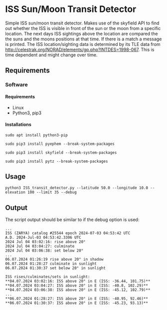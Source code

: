 # ISS Sun/Moon Transit Detector
Simple ISS sun/moon transit detector. Makes use of the skyfield API to find out whether the ISS is visible in front of the sun or the moon from a specific location.
The next days ISS sightings above the location are compared the the suns and the moons positions at that time. If there is a match a message is printed.
The ISS location/sighting data is determined by its TLE data from http://celestrak.org/NORAD/elements/gp.php?INTDES=1998-067. This is time dependent and might change over time.


## Requirements
### Software
#### Requirements
- Linux
- Python3, pip3

#### Installations
```sudo apt install python3-pip```

```sudo pip3 install pyephem --break-system-packages```

```sudo pip3 install skyfield --break-system-packages```

```sudo pip3 install pytz --break-system-packages```


## Usage

```
python3 ISS_transit_detector.py --latitude 50.0 --longitude 10.0 --elevation 100 --limit 35 --debug
```

## Output
The script output should be similar to if the debug option is used: 
```
...
ISS (ZARYA) catalog #25544 epoch 2024-07-03 04:53:42 UTC
A.D. 2024-Jul-03 04:53:42.3306 UTC
2024 Jul 04 03:02:16: rise above 20°
2024 Jul 04 03:04:27: culminate
2024 Jul 04 03:06:38: set below 20°
...
06.07.2024 01:26:19 rise above 20° in shadow
06.07.2024 01:28:27 culminate in sunlight
06.07.2024 01:30:37 set below 20° in sunlight

ISS rises/culminates/sets in sunlight:
**04.07.2024 03:02:16: ISS above 20° in E (ISS: -36.44, 101.75)**
**04.07.2024 03:04:27: ISS above 20° in E (ISS: -40.8, 102.29)**
**04.07.2024 03:06:38: ISS above 20° in E (ISS: -45.12, 102.79)**
...
**06.07.2024 01:28:27: ISS above 20° in E (ISS: -40.95, 92.46)**
**06.07.2024 01:30:37: ISS above 20° in E (ISS: -45.23, 93.13)**

```
